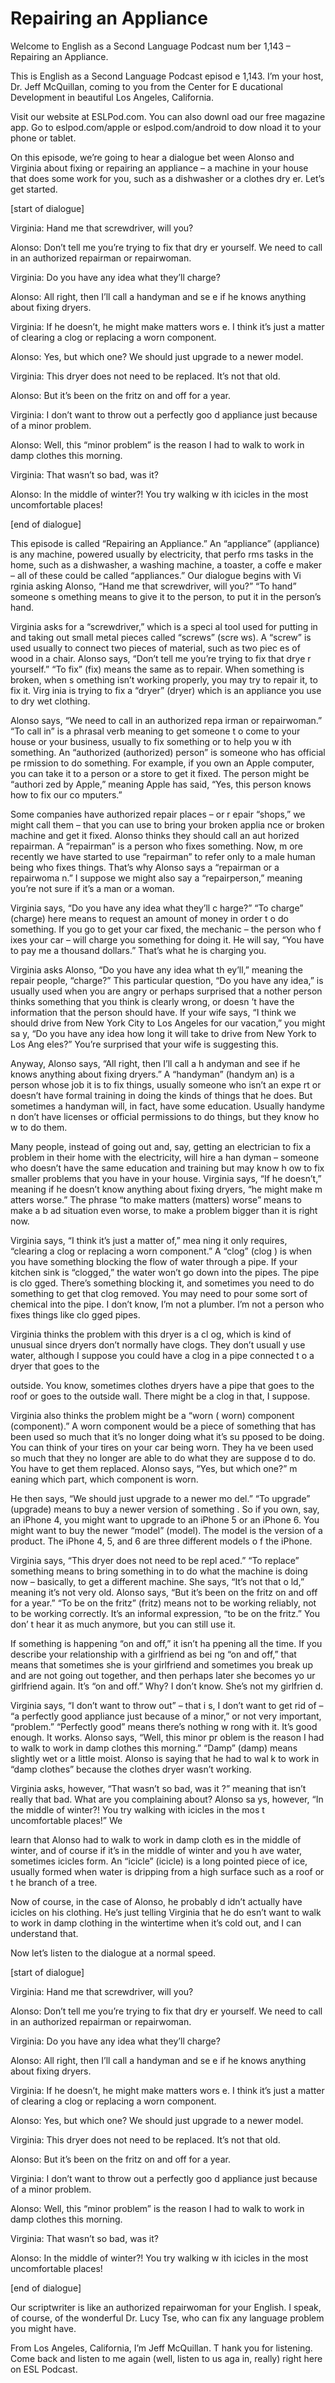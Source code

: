 # Repairing an Appliance

Welcome to English as a Second Language Podcast num ber 1,143 – Repairing an Appliance.  

This is English as a Second Language Podcast episod e 1,143. I’m your host, Dr. Jeff McQuillan, coming to you from the Center for E ducational Development in beautiful Los Angeles, California.  

Visit our website at ESLPod.com. You can also downl oad our free magazine app. Go to eslpod.com/apple or eslpod.com/android to dow nload it to your phone or tablet.  

On this episode, we’re going to hear a dialogue bet ween Alonso and Virginia about fixing or repairing an appliance – a machine in your house that does some work for you, such as a dishwasher or a clothes dry er. Let’s get started. 

[start of dialogue] 

Virginia: Hand me that screwdriver, will you? 

Alonso: Don’t tell me you’re trying to fix that dry er yourself. We need to call in an authorized repairman or repairwoman. 

Virginia: Do you have any idea what they’ll charge?   

Alonso: All right, then I’ll call a handyman and se e if he knows anything about fixing dryers. 

Virginia: If he doesn’t, he might make matters wors e. I think it’s just a matter of clearing a clog or replacing a worn component. 

Alonso: Yes, but which one? We should just upgrade to a newer model.  

Virginia: This dryer does not need to be replaced. It’s not that old.  

Alonso: But it’s been on the fritz on and off for a  year.  

Virginia: I don’t want to throw out a perfectly goo d appliance just because of a minor problem.  

Alonso: Well, this “minor problem” is the reason I had to walk to work in damp clothes this morning.  

Virginia: That wasn’t so bad, was it? 

Alonso: In the middle of winter?! You try walking w ith icicles in the most uncomfortable places! 

[end of dialogue] 

This episode is called “Repairing an Appliance.” An  “appliance” (appliance) is any machine, powered usually by electricity, that perfo rms tasks in the home, such as a dishwasher, a washing machine, a toaster, a coffe e maker – all of these could be called “appliances.” Our dialogue begins with Vi rginia asking Alonso, “Hand me that screwdriver, will you?” “To hand” someone s omething means to give it to the person, to put it in the person’s hand.  

Virginia asks for a “screwdriver,” which is a speci al tool used for putting in and taking out small metal pieces called “screws” (scre ws). A “screw” is used usually to connect two pieces of material, such as two piec es of wood in a chair. Alonso says, “Don’t tell me you’re trying to fix that drye r yourself.” “To fix” (fix) means the same as to repair. When something is broken, when s omething isn’t working properly, you may try to repair it, to fix it. Virg inia is trying to fix a “dryer” (dryer) which is an appliance you use to dry wet clothing.  

Alonso says, “We need to call in an authorized repa irman or repairwoman.” “To call in” is a phrasal verb meaning to get someone t o come to your house or your business, usually to fix something or to help you w ith something. An “authorized (authorized) person” is someone who has official pe rmission to do something. For example, if you own an Apple computer, you can take it to a person or a store to get it fixed. The person might be “authori zed by Apple,” meaning Apple has said, “Yes, this person knows how to fix our co mputers.”  

Some companies have authorized repair places – or r epair “shops,” we might call them – that you can use to bring your broken applia nce or broken machine and get it fixed. Alonso thinks they should call an aut horized repairman. A “repairman” is a person who fixes something. Now, m ore recently we have started to use “repairman” to refer only to a male human being who fixes things. That’s why Alonso says a “repairman or a repairwoma n.” I suppose we might also say a “repairperson,” meaning you’re not sure if it’s a man or a woman.  

Virginia says, “Do you have any idea what they’ll c harge?” “To charge” (charge) here means to request an amount of money in order t o do something. If you go to get your car fixed, the mechanic – the person who f ixes your car – will charge you something for doing it. He will say, “You have to pay me a thousand dollars.” That’s what he is charging you.  

Virginia asks Alonso, “Do you have any idea what th ey’ll,” meaning the repair people, “charge?” This particular question, “Do you  have any idea,” is usually used when you are angry or perhaps surprised that a nother person thinks something that you think is clearly wrong, or doesn ’t have the information that the person should have. If your wife says, “I think we should drive from New York City to Los Angeles for our vacation,” you might sa y, “Do you have any idea how long it will take to drive from New York to Los Ang eles?” You’re surprised that your wife is suggesting this.  

Anyway, Alonso says, “All right, then I’ll call a h andyman and see if he knows anything about fixing dryers.” A “handyman” (handym an) is a person whose job it is to fix things, usually someone who isn’t an expe rt or doesn’t have formal training in doing the kinds of things that he does.  But sometimes a handyman will, in fact, have some education. Usually handyme n don’t have licenses or official permissions to do things, but they know ho w to do them.  

Many people, instead of going out and, say, getting  an electrician to fix a problem in their home with the electricity, will hire a han dyman – someone who doesn’t have the same education and training but may know h ow to fix smaller problems that you have in your house. Virginia says, “If he doesn’t,” meaning if he doesn’t know anything about fixing dryers, “he might make m atters worse.” The phrase “to make matters (matters) worse” means to make a b ad situation even worse, to make a problem bigger than it is right now.  

Virginia says, “I think it’s just a matter of,” mea ning it only requires, “clearing a clog or replacing a worn component.” A “clog” (clog ) is when you have something blocking the flow of water through a pipe. If your kitchen sink is “clogged,” the water won’t go down into the pipes. The pipe is clo gged. There’s something blocking it, and sometimes you need to do something  to get that clog removed. You may need to pour some sort of chemical into the  pipe. I don’t know, I’m not a plumber. I’m not a person who fixes things like clo gged pipes.  

Virginia thinks the problem with this dryer is a cl og, which is kind of unusual since dryers don’t normally have clogs. They don’t usuall y use water, although I suppose you could have a clog in a pipe connected t o a dryer that goes to the  

outside. You know, sometimes clothes dryers have a pipe that goes to the roof or goes to the outside wall. There might be a clog in that, I suppose.  

Virginia also thinks the problem might be a “worn ( worn) component (component).” A worn component would be a piece of something that has been used so much that it’s no longer doing what it’s su pposed to be doing. You can think of your tires on your car being worn. They ha ve been used so much that they no longer are able to do what they are suppose d to do. You have to get them replaced. Alonso says, “Yes, but which one?” m eaning which part, which component is worn. 

He then says, “We should just upgrade to a newer mo del.” “To upgrade” (upgrade) means to buy a newer version of something . So if you own, say, an iPhone 4, you might want to upgrade to an iPhone 5 or an iPhone 6. You might want to buy the newer “model” (model). The model is  the version of a product. The iPhone 4, 5, and 6 are three different models o f the iPhone.  

Virginia says, “This dryer does not need to be repl aced.” “To replace” something means to bring something in to do what the machine is doing now – basically, to get a different machine. She says, “It’s not that o ld,” meaning it’s not very old. Alonso says, “But it’s been on the fritz on and off  for a year.” “To be on the fritz” (fritz) means not to be working reliably, not to be  working correctly. It’s an informal expression, “to be on the fritz.” You don’ t hear it as much anymore, but you can still use it.  

If something is happening “on and off,” it isn’t ha ppening all the time. If you describe your relationship with a girlfriend as bei ng “on and off,” that means that sometimes she is your girlfriend and sometimes you break up and are not going out together, and then perhaps later she becomes yo ur girlfriend again. It’s “on and off.” Why? I don’t know. She’s not my girlfrien d.  

Virginia says, “I don’t want to throw out” – that i s, I don’t want to get rid of – “a perfectly good appliance just because of a minor,” or not very important, “problem.” “Perfectly good” means there’s nothing w rong with it. It’s good enough. It works. Alonso says, “Well, this minor pr oblem is the reason I had to walk to work in damp clothes this morning.” “Damp” (damp) means slightly wet or a little moist. Alonso is saying that he had to wal k to work in “damp clothes” because the clothes dryer wasn’t working.  

Virginia asks, however, “That wasn’t so bad, was it ?” meaning that isn’t really that bad. What are you complaining about? Alonso sa ys, however, “In the middle of winter?! You try walking with icicles in the mos t uncomfortable places!” We  

learn that Alonso had to walk to work in damp cloth es in the middle of winter, and of course if it’s in the middle of winter and you h ave water, sometimes icicles form. An “icicle” (icicle) is a long pointed piece of ice, usually formed when water is dripping from a high surface such as a roof or t he branch of a tree.  

Now of course, in the case of Alonso, he probably d idn’t actually have icicles on his clothing. He’s just telling Virginia that he do esn’t want to walk to work in damp clothing in the wintertime when it’s cold out, and I can understand that.  

Now let’s listen to the dialogue at a normal speed.   

[start of dialogue] 

Virginia: Hand me that screwdriver, will you? 

Alonso: Don’t tell me you’re trying to fix that dry er yourself. We need to call in an authorized repairman or repairwoman. 

Virginia: Do you have any idea what they’ll charge?   

Alonso: All right, then I’ll call a handyman and se e if he knows anything about fixing dryers. 

Virginia: If he doesn’t, he might make matters wors e. I think it’s just a matter of clearing a clog or replacing a worn component. 

Alonso: Yes, but which one? We should just upgrade to a newer model.  

Virginia: This dryer does not need to be replaced. It’s not that old.  

Alonso: But it’s been on the fritz on and off for a  year.  

Virginia: I don’t want to throw out a perfectly goo d appliance just because of a minor problem.  

Alonso: Well, this “minor problem” is the reason I had to walk to work in damp clothes this morning.  

Virginia: That wasn’t so bad, was it? 

Alonso: In the middle of winter?! You try walking w ith icicles in the most uncomfortable places!  

 [end of dialogue] 

Our scriptwriter is like an authorized repairwoman for your English. I speak, of course, of the wonderful Dr. Lucy Tse, who can fix any language problem you might have.  

From Los Angeles, California, I’m Jeff McQuillan. T hank you for listening. Come back and listen to me again (well, listen to us aga in, really) right here on ESL Podcast. 

